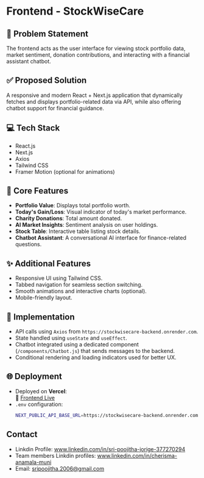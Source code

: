 # Frontend - StockWiseCare

## 🧠 Problem Statement
The frontend acts as the user interface for viewing stock portfolio data, market sentiment, donation contributions, and interacting with a financial assistant chatbot.

## ✅ Proposed Solution
A responsive and modern React + Next.js application that dynamically fetches and displays portfolio-related data via API, while also offering chatbot support for financial guidance.

## 💻 Tech Stack
- React.js
- Next.js
- Axios
- Tailwind CSS
- Framer Motion (optional for animations)

## 🚀 Core Features
- **Portfolio Value**: Displays total portfolio worth.
- **Today's Gain/Loss**: Visual indicator of today's market performance.
- **Charity Donations**: Total amount donated.
- **AI Market Insights**: Sentiment analysis on user holdings.
- **Stock Table**: Interactive table listing stock details.
- **Chatbot Assistant**: A conversational AI interface for finance-related questions.

## ✨ Additional Features
- Responsive UI using Tailwind CSS.
- Tabbed navigation for seamless section switching.
- Smooth animations and interactive charts (optional).
- Mobile-friendly layout.

## 🔧 Implementation
- API calls using `Axios` from `https://stockwisecare-backend.onrender.com`.
- State handled using `useState` and `useEffect`.
- Chatbot integrated using a dedicated component (`/components/Chatbot.js`) that sends messages to the backend.
- Conditional rendering and loading indicators used for better UX.

## 🌐 Deployment
- Deployed on **Vercel**:  
  🔗 [Frontend Live](https://stock-wise-care-frontend-jpmwhuao4-sripoojitha31s-projects.vercel.app)
- `.env` configuration:
  ```bash
  NEXT_PUBLIC_API_BASE_URL=https://stockwisecare-backend.onrender.com

## Contact
- Linkdin Profile: www.linkedin.com/in/sri-poojitha-jorige-377270294
- Team members Linkdin profiles: www.linkedin.com/in/cherisma-anamala-muni
- Email: sripoojitha.2006@gmail.com
